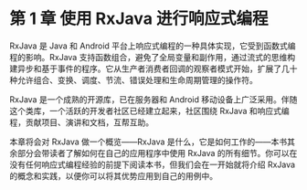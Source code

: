 # 第 1 章 使用 RxJava 进行响应式编程

RxJava 是 Java 和 Android 平台上响应式编程的一种具体实现，它受到函数式编程的影响。RxJava 支持函数组合，避免了全局变量和副作用，通过流式的思维构建异步和基于事件的程序。它从生产者消费者回调的观察者模式开始，扩展了几十种允许组合、变换、调度、节流、错误处理和生命周期管理的操作符。

RxJava 是一个成熟的开源库，已在服务器和 Android 移动设备上广泛采用。伴随这个类库，一个活跃的开发者社区已经建立起来，社区围绕 RxJava 和响应式编程，贡献项目、演讲和文档，互帮互助。

本章将会对 RxJava 做一个概览——RxJava 是什么，它是如何工作的——本书其余部分会带读者了解如何在自己的应用程序中使用 RxJava 的所有细节。你可以在没有任何响应式编程经验的前提下阅读本书，但我们会在一开始就将介绍 RxJava 的概念和实践，以便你可以将其优势应用到自己的用例中。
